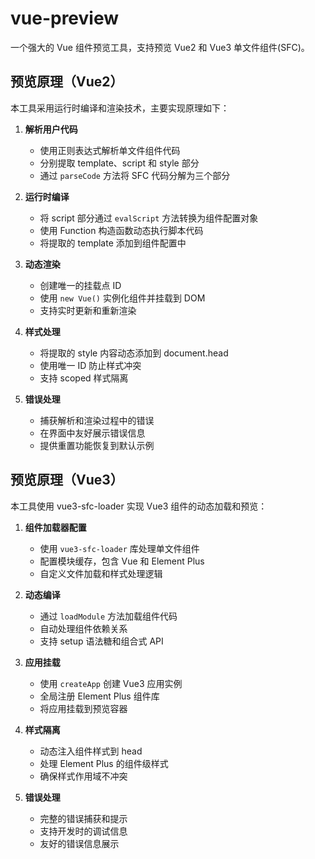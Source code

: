 # vue-preview

一个强大的 Vue 组件预览工具，支持预览 Vue2 和 Vue3 单文件组件(SFC)。

## 预览原理（Vue2）

本工具采用运行时编译和渲染技术，主要实现原理如下：

1. **解析用户代码**

   - 使用正则表达式解析单文件组件代码
   - 分别提取 template、script 和 style 部分
   - 通过 `parseCode` 方法将 SFC 代码分解为三个部分

2. **运行时编译**

   - 将 script 部分通过 `evalScript` 方法转换为组件配置对象
   - 使用 Function 构造函数动态执行脚本代码
   - 将提取的 template 添加到组件配置中

3. **动态渲染**

   - 创建唯一的挂载点 ID
   - 使用 `new Vue()` 实例化组件并挂载到 DOM
   - 支持实时更新和重新渲染

4. **样式处理**

   - 将提取的 style 内容动态添加到 document.head
   - 使用唯一 ID 防止样式冲突
   - 支持 scoped 样式隔离

5. **错误处理**
   - 捕获解析和渲染过程中的错误
   - 在界面中友好展示错误信息
   - 提供重置功能恢复到默认示例

## 预览原理（Vue3）

本工具使用 vue3-sfc-loader 实现 Vue3 组件的动态加载和预览：

1. **组件加载器配置**

   - 使用 `vue3-sfc-loader` 库处理单文件组件
   - 配置模块缓存，包含 Vue 和 Element Plus
   - 自定义文件加载和样式处理逻辑

2. **动态编译**

   - 通过 `loadModule` 方法加载组件代码
   - 自动处理组件依赖关系
   - 支持 setup 语法糖和组合式 API

3. **应用挂载**

   - 使用 `createApp` 创建 Vue3 应用实例
   - 全局注册 Element Plus 组件库
   - 将应用挂载到预览容器

4. **样式隔离**

   - 动态注入组件样式到 head
   - 处理 Element Plus 的组件级样式
   - 确保样式作用域不冲突

5. **错误处理**
   - 完整的错误捕获和提示
   - 支持开发时的调试信息
   - 友好的错误信息展示
